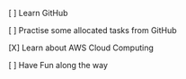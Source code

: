 
[ ] Learn GitHub

[ ] Practise some allocated tasks from GitHub 

[X] Learn about AWS Cloud Computing

[ ] Have Fun along the way

